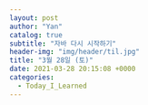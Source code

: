 ```yaml
---
layout: post
author: "Yan"
catalog: true
subtitle: "자바 다시 시작하기"
header-img: "img/header/til.jpg"
title: "3월 28일 (토)"
date: 2021-03-28 20:15:08 +0000
categories:
  - Today_I_Learned
---
```

